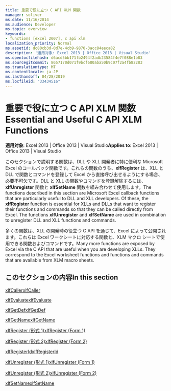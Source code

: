```yaml
---
title: 重要で役に立つ C API XLM 関数
manager: soliver
ms.date: 11/16/2014
ms.audience: Developer
ms.topic: overview
keywords:
- functions [excel 2007], c api xlm
localization_priority: Normal
ms.assetid: dc80cb3d-0d7e-4cb9-9870-3acc84eeca82
description: '適用対象: Excel 2013 | Office 2013 | Visual Studio'
ms.openlocfilehash: d6acd5bb171fb2494f2adb23584f4e7f088e1b83
ms.sourcegitcommit: 8657170d071f9bcf680aba50b9c07f2a4fb82283
ms.translationtype: MT
ms.contentlocale: ja-JP
ms.lasthandoff: 04/28/2019
ms.locfileid: "33434516"
---
```

# <a name="essential-and-useful-c-api-xlm-functions"></a><span data-ttu-id="78326-104">重要で役に立つ C API XLM 関数</span><span class="sxs-lookup"><span data-stu-id="78326-104">Essential and Useful C API XLM Functions</span></span>

 <span data-ttu-id="78326-105">**適用対象**: Excel 2013 | Office 2013 | Visual Studio</span><span class="sxs-lookup"><span data-stu-id="78326-105">**Applies to**: Excel 2013 | Office 2013 | Visual Studio</span></span> 
  
<span data-ttu-id="78326-p101">このセクションで説明する関数は、DLL や XLL 開発者に特に便利な Microsoft Excel のコールバック関数です。これらの関数のうち、**xlfRegister** は、XLL と DLL で関数とコマンドを登録して Excel から直接呼び出せるようにする場合、必要不可欠です。DLL と XLL の関数やコマンドを登録解除するには、**xlfUnregister** 関数と **xlfSetName** 関数を組み合わせて使用します。</span><span class="sxs-lookup"><span data-stu-id="78326-p101">The functions described in this section are Microsoft Excel callback functions that are particularly useful to DLL and XLL developers. Of these, the **xlfRegister** function is essential for XLLs and DLLs that want to register their functions and commands so that they can be called directly from Excel. The functions **xlfUnregister** and **xlfSetName** are used in combination to unregister DLL and XLL functions and commands.</span></span> 
  
<span data-ttu-id="78326-p102">多くの関数は、XLL の開発時の役立つ C API を通じて、Excel によって公開されます。これらは Excel ワークシートに対応する関数と、XLM マクロ シートで使用できる関数およびコマンドです。</span><span class="sxs-lookup"><span data-stu-id="78326-p102">Many more functions are exposed by Excel via the C API that are useful when you are developing XLLs. They correspond to the Excel worksheet functions and functions and commands that are available from XLM macro sheets.</span></span>
  
## <a name="in-this-section"></a><span data-ttu-id="78326-111">このセクションの内容</span><span class="sxs-lookup"><span data-stu-id="78326-111">In this section</span></span>

[<span data-ttu-id="78326-112">xlfCaller</span><span class="sxs-lookup"><span data-stu-id="78326-112">xlfCaller</span></span>](xlfcaller.md)
  
[<span data-ttu-id="78326-113">xlfEvaluate</span><span class="sxs-lookup"><span data-stu-id="78326-113">xlfEvaluate</span></span>](xlfevaluate.md)
  
[<span data-ttu-id="78326-114">xlfGetDef</span><span class="sxs-lookup"><span data-stu-id="78326-114">xlfGetDef</span></span>](xlfgetdef.md)
  
[<span data-ttu-id="78326-115">xlfGetName</span><span class="sxs-lookup"><span data-stu-id="78326-115">xlfGetName</span></span>](xlfgetname.md)
  
[<span data-ttu-id="78326-116">xlfRegister (形式 1)</span><span class="sxs-lookup"><span data-stu-id="78326-116">xlfRegister (Form 1)</span></span>](xlfregister-form-1.md)
  
[<span data-ttu-id="78326-117">xlfRegister (形式 2)</span><span class="sxs-lookup"><span data-stu-id="78326-117">xlfRegister (Form 2)</span></span>](xlfregister-form-2.md)
  
[<span data-ttu-id="78326-118">xlfRegisterId</span><span class="sxs-lookup"><span data-stu-id="78326-118">xlfRegisterId</span></span>](xlfregisterid.md)
  
[<span data-ttu-id="78326-119">xlfUnregister (形式 1)</span><span class="sxs-lookup"><span data-stu-id="78326-119">xlfUnregister (Form 1)</span></span>](xlfunregister-form-1.md)
  
[<span data-ttu-id="78326-120">xlfUnregister (形式 2)</span><span class="sxs-lookup"><span data-stu-id="78326-120">xlfUnregister (Form 2)</span></span>](xlfunregister-form-2.md)
  
[<span data-ttu-id="78326-121">xlfSetName</span><span class="sxs-lookup"><span data-stu-id="78326-121">xlfSetName</span></span>](xlfsetname.md)
  

